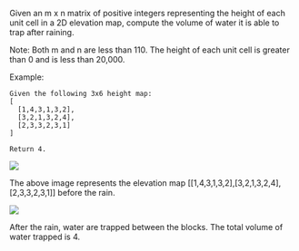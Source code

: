 Given an m x n matrix of positive integers representing the height of each unit cell in a 2D elevation map, compute the volume of water it is able to trap after raining.

Note:
Both m and n are less than 110. The height of each unit cell is greater than 0 and is less than 20,000.

Example:

~~~
Given the following 3x6 height map:
[
  [1,4,3,1,3,2],
  [3,2,1,3,2,4],
  [2,3,3,2,3,1]
]

Return 4.
~~~

![](https://leetcode.com/static/images/problemset/rainwater_empty.png)

The above image represents the elevation map [[1,4,3,1,3,2],[3,2,1,3,2,4],[2,3,3,2,3,1]] before the rain.

![](https://leetcode.com/static/images/problemset/rainwater_fill.png)

After the rain, water are trapped between the blocks. The total volume of water trapped is 4.
